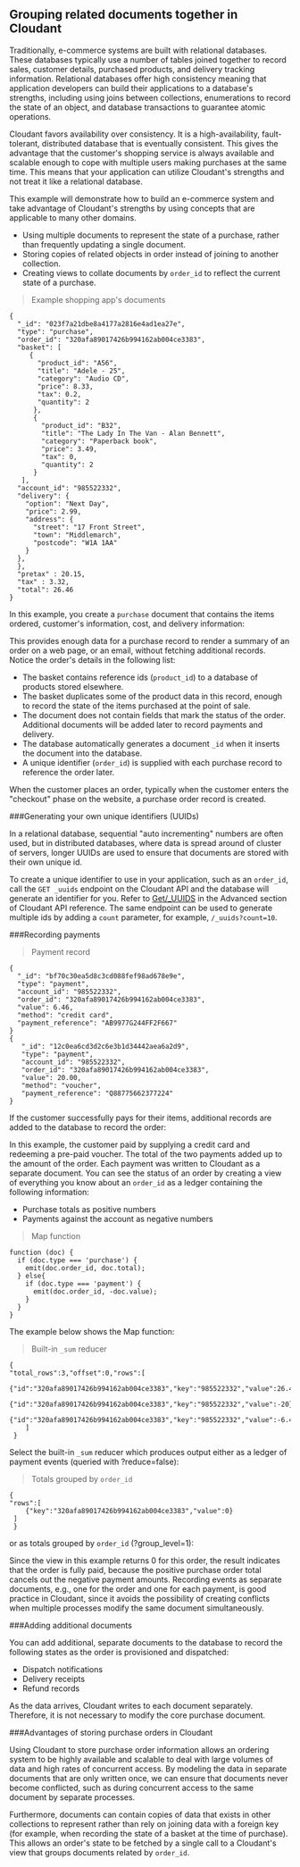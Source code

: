 ## Grouping related documents together in Cloudant

Traditionally, e-commerce systems are built with relational databases. These databases typically use a number of tables joined together to record sales, customer details, purchased products, and delivery tracking information. Relational databases offer high consistency meaning that application developers can build their applications to a database's strengths, including using joins between collections, enumerations to record the state of an object, and database transactions to guarantee atomic operations.

Cloudant favors availability over consistency. It is a high-availability, fault-tolerant, distributed database that is eventually consistent. This gives the advantage that the customer's shopping service is always available and scalable enough to cope with multiple users making purchases at the same time. This means that your application can utilize Cloudant's strengths and not treat it like a relational database.

This example will demonstrate how to build an e-commerce system and take advantage of Cloudant's strengths by using concepts that are applicable to many other domains.

-	Using multiple documents to represent the state of a purchase, rather than frequently updating a single document.
-	Storing copies of related objects in order instead of joining to another collection.
-	Creating views to collate documents by `order_id` to reflect the current state of a purchase.
 
 
> Example shopping app's documents

```
{
  "_id": "023f7a21dbe8a4177a2816e4ad1ea27e",
  "type": "purchase",
  "order_id": "320afa89017426b994162ab004ce3383",
  "basket": [
     {
       "product_id": "A56",
       "title": "Adele - 25",
       "category": "Audio CD",
       "price": 8.33,
       "tax": 0.2,
       "quantity": 2
      },
      {
        "product_id": "B32",
        "title": "The Lady In The Van - Alan Bennett",
        "category": "Paperback book",
        "price": 3.49,
        "tax": 0,
        "quantity": 2
      }
   ],
  "account_id": "985522332",
  "delivery": {
    "option": "Next Day",
    "price": 2.99,
    "address": {
      "street": "17 Front Street",
      "town": "Middlemarch",
      "postcode": "W1A 1AA"
    }
  },
  },
  "pretax" : 20.15,
  "tax" : 3.32,
  "total": 26.46
}
```


In this example, you create a `purchase` document that contains the items ordered, customer's information, cost, and delivery information:
<div></div>


This provides enough data for a purchase record to render a summary of an order on a web page, or an email, without fetching additional records. Notice the order's details in the following list:
 
-	The basket contains reference ids (`product_id`) to a database of products stored elsewhere.
-	The basket duplicates some of the product data in this record, enough to record the state of the items purchased at the point of sale.
-	The document does not contain fields that mark the status of the order. Additional documents will be added later to record payments and delivery.
-	The database automatically generates a document `_id` when it inserts the document into the database.
-	A unique identifier (`order_id`) is supplied with each purchase record to reference the order later. 
 
When the customer places an order, typically when the customer enters the "checkout" phase on the website, a purchase order record is created. 

###Generating your own unique identifiers (UUIDs)
 
In a relational database, sequential "auto incrementing" numbers are often used, but in distributed databases, where data is spread around of cluster of servers, longer UUIDs are used to ensure that documents are stored with their own unique id.
   
To create a unique identifier to use in your application, such as an `order_id`, call the `GET _uuids` endpoint on the Cloudant API and the database will generate an identifier for you. Refer to [Get/_UUIDS](advanced.html#get-/_uuids)  in the Advanced section of Cloudant API reference. The same endpoint can be used to generate multiple ids by adding a `count` parameter, for example, `/_uuids?count=10`.

###Recording payments

> Payment record

```
{
  "_id": "bf70c30ea5d8c3cd088fef98ad678e9e",
  "type": "payment",
  "account_id": "985522332",
  "order_id": "320afa89017426b994162ab004ce3383",
  "value": 6.46,
  "method": "credit card",
  "payment_reference": "AB9977G244FF2F667"
}
{
   "_id": "12c0ea6cd3d2c6e3b1d34442aea6a2d9",
   "type": "payment",
   "account_id": "985522332",
   "order_id": "320afa89017426b994162ab004ce3383",
   "value": 20.00,
   "method": "voucher",
   "payment_reference": "Q88775662377224"
}
```


If the customer successfully pays for their items, additional records are added to the database to record the order:
<div></div>

In this example, the customer paid by supplying a credit card and redeeming a pre-paid voucher. The total of the two payments added up to the amount of the order. Each payment was written to Cloudant as a separate document. You can see the status of an order by creating a view of everything you know about an `order_id` as a ledger containing the following information: 
 
-	Purchase totals as positive numbers
-	Payments against the account as negative numbers

> Map function

```
function (doc) {
  if (doc.type === 'purchase') {
    emit(doc.order_id, doc.total);
  } else{
    if (doc.type === 'payment') {
      emit(doc.order_id, -doc.value);
    }
  }
}

```

The example below shows the Map function: 

<div></div>

> Built-in `_sum` reducer

```
{
"total_rows":3,"offset":0,"rows":[
	{"id":"320afa89017426b994162ab004ce3383","key":"985522332","value":26.46},
	{"id":"320afa89017426b994162ab004ce3383","key":"985522332","value":-20},
	{"id":"320afa89017426b994162ab004ce3383","key":"985522332","value":-6.46}
	]
 }
```

Select the built-in `_sum` reducer which produces output either as a ledger of payment events (queried with ?reduce=false): 
<div></div>

> Totals grouped by `order_id`

```
{
"rows":[
 	{"key":"320afa89017426b994162ab004ce3383","value":0}
 ]
 }
``` 

or as totals grouped by `order_id` (?group_level=1):
<div></div>

Since the view in this example returns 0 for this order, the result indicates that the order is fully paid, because the positive purchase order total cancels out the negative payment amounts. Recording events as separate documents, e.g., one for the order and one for each payment, is good practice in Cloudant, since it avoids the possibility of creating conflicts when multiple processes modify the same document simultaneously.

###Adding additional documents

You can add additional, separate documents to the database to record the following states as the order is provisioned and dispatched:

-	Dispatch notifications
-	Delivery receipts
-	Refund records

As the data arrives, Cloudant writes to each document separately. Therefore, it is not necessary to modify the core purchase document.

###Advantages of storing purchase orders in Cloudant

Using Cloudant to store purchase order information allows an ordering system to be highly available and scalable to deal with large volumes of data and high rates of concurrent access. By modeling the data in separate documents that are only written once, we can ensure that documents never become conflicted, such as during concurrent access to the same document by separate processes.

Furthermore, documents can contain copies of data that exists in other collections to represent rather than rely on joining data with a foreign key (for example, when recording the state of a basket at the time of purchase). This allows an order's state to be fetched by a single call to a Cloudant's view that groups documents related by `order_id`.
